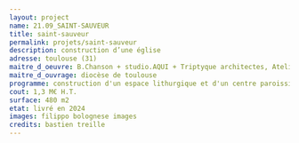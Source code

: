 ```yaml
---
layout: project
name: 21.09_SAINT-SAUVEUR
title: saint-sauveur
permalink: projets/saint-sauveur
description: construction d’une église
adresse: toulouse (31)
maitre_d_oeuvre: B.Chanson + studio.AQUI + Triptyque architectes, Atelier du dehors, Math Ingénierie, Sigma acoustisque, PEI structure
maitre_d_ouvrage: diocèse de toulouse
programme: construction d'un espace lithurgique et d'un centre paroissiale
cout: 1,3 M€ H.T.
surface: 480 m2
etat: livré en 2024
images: filippo bolognese images
credits: bastien treille
---
```

